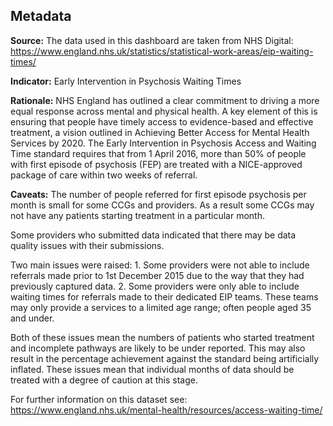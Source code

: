 Metadata
--------

**Source:** The data used in this dashboard are taken from NHS Digital:
<https://www.england.nhs.uk/statistics/statistical-work-areas/eip-waiting-times/>

**Indicator:** Early Intervention in Psychosis Waiting Times

**Rationale:** NHS England has outlined a clear commitment to driving a
more equal response across mental and physical health. A key element of
this is ensuring that people have timely access to evidence-based and
effective treatment, a vision outlined in Achieving Better Access for
Mental Health Services by 2020. The Early Intervention in Psychosis
Access and Waiting Time standard requires that from 1 April 2016, more
than 50% of people with first episode of psychosis (FEP) are treated
with a NICE-approved package of care within two weeks of referral.

**Caveats:** The number of people referred for first episode psychosis
per month is small for some CCGs and providers. As a result some CCGs
may not have any patients starting treatment in a particular month.

Some providers who submitted data indicated that there may be data
quality issues with their submissions.

Two main issues were raised: 1. Some providers were not able to include
referrals made prior to 1st December 2015 due to the way that they had
previously captured data. 2. Some providers were only able to include
waiting times for referrals made to their dedicated EIP teams. These
teams may only provide a services to a limited age range; often people
aged 35 and under.

Both of these issues mean the numbers of patients who started treatment
and incomplete pathways are likely to be under reported. This may also
result in the percentage achievement against the standard being
artificially inflated. These issues mean that individual months of data
should be treated with a degree of caution at this stage.

For further information on this dataset see:
<https://www.england.nhs.uk/mental-health/resources/access-waiting-time/>
